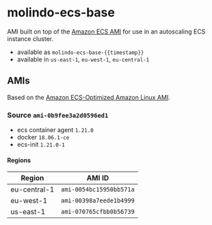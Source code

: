 # molindo-ecs-base

AMI built on top of the [Amazon ECS AMI](https://docs.aws.amazon.com/AmazonECS/latest/developerguide/ecs-optimized_AMI.html) for
use in an autoscaling ECS instance cluster.

- available as `molindo-ecs-base-{{timestamp}}`
- available in `us-east-1`, `eu-west-1`, `eu-central-1`

## AMIs

Based on the [Amazon ECS-Optimized Amazon Linux AMI](https://docs.aws.amazon.com/AmazonECS/latest/developerguide/ecs-optimized_AMI.html).

### Source `ami-0b9fee3a2d0596ed1`

* ecs container agent `1.21.0`
* docker `18.06.1-ce`
* ecs-init `1.21.0-1`

#### Regions

| Region       | AMI ID                  |
|--------------|-------------------------|
| eu-central-1 | `ami-0054bc15950bb571a` |
| eu-west-1    | `ami-00398a7eede1b4999` |
| us-east-1    | `ami-070765cfbb0b56739` |
